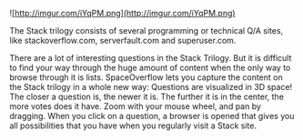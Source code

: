 ![http://imgur.com/iYqPM.png](http://imgur.com/iYqPM.png)

The Stack trilogy consists of several programming or technical Q/A sites, like stackoverflow.com, serverfault.com and superuser.com.

There are a lot of interesting questions in the Stack Trilogy. But it is difficult to find your way through the huge amount of content when the only way to browse through it is lists. SpaceOverflow lets you capture the content on the Stack trilogy in a whole new way: Questions are visualized in 3D space! The closer a question is, the newer it is. The further it is in the center, the more votes does it have. Zoom with your mouse wheel, and pan by dragging. When you click on a question, a browser is opened that gives you all possibilities that you have when you regularly visit a Stack site.